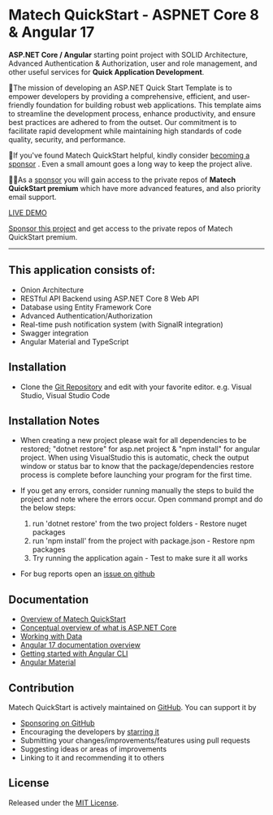 # **Matech QuickStart** - ASPNET Core 8 & Angular 17 

**ASP.NET Core / Angular** starting point project with SOLID Architecture, Advanced Authentication & Authorization, user and role management, and other useful services for **Quick Application Development**.

🚀The mission of developing an ASP.NET Quick Start Template is to empower developers by providing a comprehensive, efficient, and user-friendly foundation for building robust web applications. This template aims to streamline the development process, enhance productivity, and ensure best practices are adhered to from the outset. Our commitment is to facilitate rapid development while maintaining high standards of code quality, security, and performance.


💝If you've found Matech QuickStart helpful, kindly consider [becoming a sponsor](https://github.com/sponsors/njabulo240) . Even a small amount goes a long way to keep the project alive.

👍🏼As a [sponsor](https://github.com/sponsors/njabulo240) you will gain access to the private repos of **Matech QuickStart premium** which have more advanced features, and also priority email support.

[LIVE DEMO](https://matechdemo.azurewebsites.net)

[Sponsor this project](https://github.com/sponsors/njabulo240) and get access to the private repos of Matech QuickStart premium.
___

## This application consists of:

*   Onion Architecture
*   RESTful API Backend using ASP.NET Core 8 Web API
*   Database using Entity Framework Core
*   Advanced Authentication/Authorization
*   Real-time push notification system (with SignalR integration)
*   Swagger integration
*   Angular Material and TypeScript


## Installation

*  Clone the [Git Repository](https://github.com/njabulo240/QuickStart.git) and edit with your favorite editor. e.g. Visual Studio, Visual Studio Code


## Installation Notes

*   When creating a new project please wait for all dependencies to be restored; "dotnet restore" for asp.net project & "npm install" for angular project.
    When using VisualStudio this is automatic, check the output window or status bar to know that the package/dependencies restore process is complete before launching your program for the first time.
*   If you get any errors, consider running manually the steps to build the project and note where the errors    occur.
    Open command prompt and do the below steps:  
    1. run 'dotnet restore' from the two project folders - Restore nuget packages
	2. run 'npm install' from the project with package.json - Restore npm packages
	3. Try running the application again - Test to make sure it all works


*	For bug reports open an [issue on github](https://github.com/njabulo240/QuickStart/issues)

## Documentation

*   [Overview of Matech QuickStart](https://www.matechcoding.com)
*   [Conceptual overview of what is ASP.NET Core](https://go.microsoft.com/fwlink/?LinkId=518008)
*   [Working with Data](https://docs.microsoft.com/en-us/ef/#pivot=efcore)
*   [Angular 17 documentation overview](https://angular.io/guide/quickstart)
*   [Getting started with Angular CLI](https://cli.angular.io)
*   [Angular Material](https://material.angular.io)


## Contribution

Matech QuickStart is actively maintained on [GitHub](https://github.com/njabulo240/QuickStart). You can support it by
*   [Sponsoring on GitHub](https://github.com/sponsors/njabulo240)
*   Encouraging the developers by [starring it](https://github.com/njabulo240/QuickStart)
*   Submitting your changes/improvements/features using pull requests
*   Suggesting ideas or areas of improvements
*   Linking to it and recommending it to others


## License

Released under the [MIT License](https://github.com/njabulo240/QuickStart/master/LICENSE).

